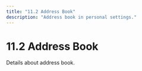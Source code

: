 ```yaml
---
title: "11.2 Address Book"
description: "Address book in personal settings."
---
```


# 11.2 Address Book

Details about address book.
